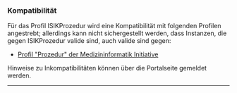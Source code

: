 ### Kompatibilität

Für das Profil ISIKProzedur wird eine Kompatibilität mit folgenden Profilen angestrebt; allerdings kann nicht sichergestellt werden, dass Instanzen, die gegen ISIKProzedur valide sind, auch valide sind gegen:
* [Profil "Prozedur" der Medizininformatik Initiative](https://www.medizininformatik-initiative.de/fhir/core/modul-prozedur/StructureDefinition/Procedure)

Hinweise zu Inkompatibilitäten können über die Portalseite gemeldet werden.

---
